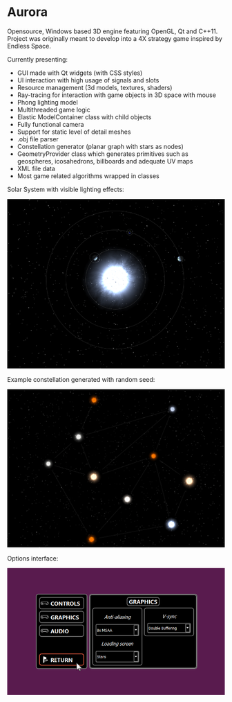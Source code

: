 # Aurora
Opensource, Windows based 3D engine featuring OpenGL, Qt and C++11.
Project was originally meant to develop into a 4X strategy game inspired by Endless Space.


Currently presenting:
* GUI made with Qt widgets (with CSS styles)
* UI interaction with high usage of signals and slots 
* Resource management (3d models, textures, shaders)
* Ray-tracing for interaction with game objects in 3D space with mouse
* Phong lighting model
* Multithreaded game logic
* Elastic ModelContainer class with child objects
* Fully functional camera
* Support for static level of detail meshes
* .obj file parser
* Constellation generator (planar graph with stars as nodes)
* GeometryProvider class which generates primitives such as geospheres, icosahedrons, billboards and adequate UV maps 
* XML file data
* Most game related algorithms wrapped in classes

Solar System with visible lighting effects:

![Solar system](https://raw.githubusercontent.com/StylishTriangles/Aurora/Starlord/!README_IMAGES/SolarSystem.png)

Example constellation generated with random seed:

![Constellation](https://raw.githubusercontent.com/StylishTriangles/Aurora/Starlord/!README_IMAGES/Constellation.png)

Options interface:

![Options UI](https://raw.githubusercontent.com/StylishTriangles/Aurora/Starlord/!README_IMAGES/OptionsUI.png)
